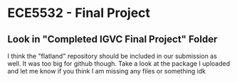 # ECE5532 - Final Project 

## Look in "Completed IGVC Final Project" Folder

I think the "flatland" repository should be included in our submission as well. It was too big for github though. Take a look at the package I uploaded and let me know if you think I am missing any files or something idk
